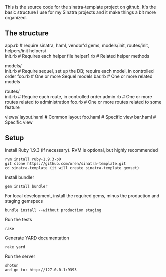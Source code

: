 This is the source code for the sinatra-template project on github.
It's the basic structure I use for my Sinatra projects and it make things a bit more organized.

The structure
-------------

  app.rb           # require sinatra, haml, vendor'd gems, models/init, routes/init, helpers/init
  helpers/         
      init.rb      # Requires each helper file
      helper1.rb   # Related helper methods

  models/          
      init.rb      # Require sequel, set up the DB; require each model, in controlled order
      foo.rb       # One or more Sequel models
      bar.rb       # One or more related models

  routes/          
      init.rb      # Require each route, in controlled order
      admin.rb     # One or more routes related to administration
      foo.rb       # One or more routes related to some feature

  views/
      layout.haml  # Common layout
      foo.haml     # Specific view
      bar.haml     # Specific view


Setup
-----

Install Ruby 1.9.3 (if necessary). RVM is optional, but highly recommended

    rvm install ruby-1.9.3-p0
    git clone https://github.com/oren/sinatra-template.git
    cd sinatra-template (it will create sinatra-template gemset)

Install bundler

    gem install bundler

For local development, install the required gems, minus the production and staging gemspecs

    bundle install --without production staging

Run the tests

    rake

Generate YARD documentation

    rake yard

Run the server

    shotun
    and go to: http://127.0.0.1:9393
